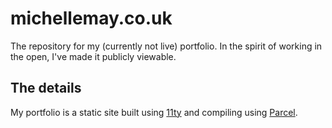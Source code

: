 # michellemay.co.uk

The repository for my (currently not live) portfolio. In the spirit of working in the open, I've made it publicly viewable.

## The details

My portfolio is a static site built using [11ty](https://www.11ty.dev/) and compiling using [Parcel](https://parceljs.org/).
